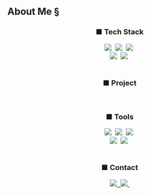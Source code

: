 ## About Me §

<!--내용 부분-->
<h3 align="center">■ Tech Stack </h3>
<div align="center">
  <img src="https://img.shields.io/badge/-%23000000.svg?style=for-the-badge&logo=c&logoColor=white">&nbsp
  <img src="https://img.shields.io/badge/Python-%23000000.svg?style=for-the-badge&logo=python&logoColor=white">&nbsp
  <img src="https://img.shields.io/badge/VB6-%23000000.svg?style=for-the-badge&logo=visualbasic&logoColor=white">&nbsp
  <br>
  <img src="https://img.shields.io/badge/JS-%23000000.svg?style=for-the-badge&logo=javascript&logoColor=white">&nbsp
  <img src="https://img.shields.io/badge/HTML5-%23000000.svg?style=for-the-badge&logo=HTML5&logoColor=white">&nbsp
</div>
<br>

<h3 align="center">■ Project</h3>
<div align="center">

</div>
<br>

<h3 align="center">■ Tools</h3>
<div align="center">
  <img src="https://img.shields.io/badge/Git-%23000000.svg?style=for-the-badge&logo=git&logoColor=white">&nbsp
  <img src="https://img.shields.io/badge/GitHub-%23000000.svg?style=for-the-badge&logo=github&logoColor=white">&nbsp
  <img src="https://img.shields.io/badge/bitbucket-%23000000.svg?style=for-the-badge&logo=bitbucket&logoColor=white">&nbsp
  <br>
  <img src="https://img.shields.io/badge/notion-%23000000.svg?style=for-the-badge&logo=notion&logoColor=white">&nbsp
  <img src="https://img.shields.io/badge/jira-%23000000.svg?style=for-the-badge&logo=jira&logoColor=white">&nbsp
</div>
<br>


<h3 align="center">■ Contact </h3>
<div align="center">
  <a href="https://blog.naver.com/nms200299">
    <img src="https://img.shields.io/badge/naver_blog-%23000000.svg?style=for-the-badge&logo=naver&logoColor=white">&nbsp
  </a>
  <a href="mailto:nms200299@naver.com.com">
    <img
      <img src="https://img.shields.io/badge/nms200299@naver.com-%23000000.svg?style=for-the-badge&logo=naver&logoColor=white">&nbsp
  </a>
</div>
